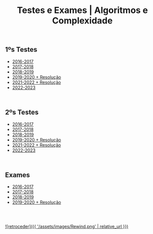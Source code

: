 <br>

<h1 align="center">Testes e Exames | Algoritmos e Complexidade</h1>

<br>

## 1ºs Testes
* [2016-2017](AeC-201617-Teste1.pdf)
* [2017-2018](AeC-201718-Teste1.pdf)
* [2018-2019](AeC-201819-Teste1.pdf)
* [2019-2020 + Resolução](AeC_1920-res1.png)
* [2021-2022 + Resolução](AeC_2122-res1.pdf)
* [2022-2023](AeC-T1-2223.pdf)

<br>

## 2ºs Testes
* [2016-2017](AeC-201617-Teste2.pdf)
* [2017-2018](AeC-201718-Teste2.pdf)
* [2018-2019](AeC-201819-Teste2.pdf)
* [2019-2020 + Resolução](AeC_1920-res2.pdf)
* [2021-2022 + Resolução](AeC_2122-res2.pdf)
* [2022-2023](AeC-T2-2223.pdf)

<br>

## Exames
* [2016-2017](AeC-201617-Recurso.pdf)
* [2017-2018](AeC-201718-Exame.pdf)
* [2018-2019](AeC-201819-Recurso.pdf)
* [2019-2020 + Resolução](AeC_2021_resE.pdf)

<br><br>

[![retroceder]({{ '/assets/images/Rewind.png' | relative_url }})](https://david81820.github.io/Recursos-LCC/AlgComp)
